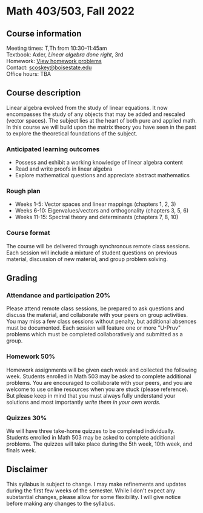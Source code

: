# Math 403/503, Fall 2022

## Course information

Meeting times: T,Th from 10:30&ndash;11:45am  
Textbook: Axler, *Linear algebra done right*, 3rd  
Homework: [View homework problems](homework)  
Contact: scoskey@boisestate.edu  
Office hours: TBA

## Course description

Linear algebra evolved from the study of linear equations. It now encompasses the study of any objects that may be added and rescaled (vector spaces). The subject lies at the heart of both pure and applied math. In this course we will build upon the matrix theory you have seen in the past to explore the theoretical foundations of the subject.

### Anticipated learning outcomes

* Possess and exhibit a working knowledge of linear algebra content
* Read and write proofs in linear algebra
* Explore mathematical questions and appreciate abstract mathematics

### Rough plan

* Weeks 1-5: Vector spaces and linear mappings (chapters 1, 2, 3)
* Weeks 6-10: Eigenvalues/vectors and orthogonality (chapters 3, 5, 6)
* Weeks 11-15: Spectral theory and determinants (chapters 7, 8, 10)

### Course format

The course will be delivered through synchronous remote class sessions. Each session will include a mixture of student questions on previous material, discussion of new material, and group problem solving.

## Grading

### Attendance and participation 20%

Please attend remote class sessions, be prepared to ask questions and discuss the material, and collaborate with your peers on group activities. You may miss a few class sessions without penalty, but additional absences must be documented. Each session will feature one or more "U-Pruv" problems which must be completed collaboratively and submitted as a group.

### Homework 50%

Homework assignments will be given each week and collected the following week. Students enrolled in Math 503 may be asked to complete additional problems. You are encouraged to collaborate with your peers, and you are welcome to use online resources when you are stuck (please reference). But please keep in mind that you must always fully understand your solutions and most importantly *write them in your own words*.

### Quizzes 30%

We will have three take-home quizzes to be completed individually. Students enrolled in Math 503 may be asked to complete additional problems. The quizzes will take place during the 5th week, 10th week, and finals week.

## Disclaimer

This syllabus is subject to change. I may make refinements and updates during the first few weeks of the semester. While I don't expect any substantial changes, please allow for some flexibility. I will give notice before making any changes to the syllabus.